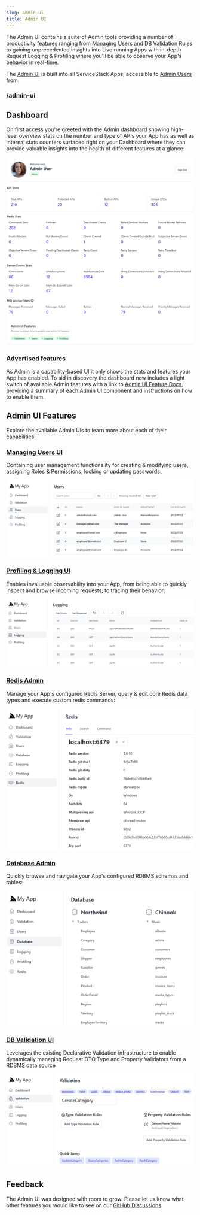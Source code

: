 ```yaml
---
slug: admin-ui
title: Admin UI
---
```


The Admin UI contains a suite of Admin tools providing a number of productivity features ranging from Managing Users and DB Validation Rules to gaining unprecedented insights into Live running Apps with in-depth Request Logging & Profiling where you'll be able to observe your App's behavior in real-time.

The [Admin UI](/admin-ui) is built into all ServiceStack Apps, accessible to [Admin Users](/debugging#admin-role) from:

<div class="not-prose text-center pb-3">
    <h3 class="text-4xl text-indigo-800">/admin-ui</h3>
</div>

## Dashboard

On first access you're greeted with the Admin dashboard showing high-level overview stats on the number and type of APIs your App has as well as internal stats counters surfaced right on your Dashboard where they can provide valuable insights into the health of different features at a glance:

![](/img/pages/admin-ui/dashboard-features.png)

### Advertised features

As Admin is a capability-based UI it only shows the stats and features your App has enabled. To aid in discovery the dashboard now includes a light switch of available Admin features with a link to [Admin UI Feature Docs](/admin-ui-features), providing a summary of each Admin UI component and instructions on how to enable them.

## Admin UI Features

Explore the available Admin UIs to learn more about each of their capabilities:

### [Managing Users UI](/admin-ui-users)

Containing user management functionality for creating & modifying users, assigning Roles & Permissions, locking or updating passwords:

<a href="/admin-ui-users">
    <div class="block p-4 rounded shadow hover:shadow-lg">
        <img src="/img/pages/admin-ui/users.png">
    </div>
</a>

### [Profiling & Logging UI](/admin-ui-profiling)

Enables invaluable observability into your App, from being able to quickly inspect and browse incoming requests, to tracing their behavior:

<a href="/admin-ui-profiling">
    <div class="block p-4 rounded shadow hover:shadow-lg">
        <img src="/img/pages/admin-ui/admin-ui-logging.png">
    </div>
</a>

### [Redis Admin](/admin-ui-redis)

Manage your App's configured Redis Server, query & edit core Redis data types and execute custom redis commands:

<a href="/admin-ui-redis">
    <div class="block p-4 rounded shadow hover:shadow-lg">
        <img src="/img/pages/admin-ui/admin-ui-redis.png">
    </div>
</a>

### [Database Admin](/admin-ui-database)

Quickly browse and navigate your App's configured RDBMS schemas and tables:

<a href="/admin-ui-database">
    <div class="block p-4 rounded shadow hover:shadow-lg">
        <img src="/img/pages/admin-ui/admin-ui-database.png">
    </div>
</a>

### [DB Validation UI](/admin-ui-validation)

Leverages the existing Declarative Validation infrastructure to enable dynamically managing Request DTO Type and Property Validators from a RDBMS data source

<a href="/admin-ui-validation">
    <div class="block p-4 rounded shadow hover:shadow-lg">
        <img src="/img/pages/admin-ui/admin-ui-validation.png">
    </div>
</a>


## Feedback

The Admin UI was designed with room to grow. Please let us know what other features you would like to see on our [GitHub Discussions](https://github.com/ServiceStack/Discuss/discussions/2).
